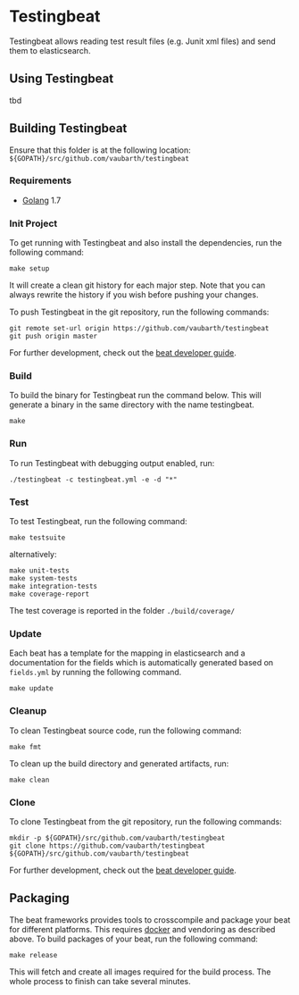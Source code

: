 # Testingbeat

Testingbeat allows reading test result files (e.g. Junit xml files) and send them to elasticsearch.

## Using Testingbeat

tbd


## Building Testingbeat

Ensure that this folder is at the following location:
`${GOPATH}/src/github.com/vaubarth/testingbeat`

### Requirements

* [Golang](https://golang.org/dl/) 1.7

### Init Project
To get running with Testingbeat and also install the
dependencies, run the following command:

```
make setup
```

It will create a clean git history for each major step. Note that you can always rewrite the history if you wish before pushing your changes.

To push Testingbeat in the git repository, run the following commands:

```
git remote set-url origin https://github.com/vaubarth/testingbeat
git push origin master
```

For further development, check out the [beat developer guide](https://www.elastic.co/guide/en/beats/libbeat/current/new-beat.html).

### Build

To build the binary for Testingbeat run the command below. This will generate a binary
in the same directory with the name testingbeat.

```
make
```


### Run

To run Testingbeat with debugging output enabled, run:

```
./testingbeat -c testingbeat.yml -e -d "*"
```


### Test

To test Testingbeat, run the following command:

```
make testsuite
```

alternatively:
```
make unit-tests
make system-tests
make integration-tests
make coverage-report
```

The test coverage is reported in the folder `./build/coverage/`

### Update

Each beat has a template for the mapping in elasticsearch and a documentation for the fields
which is automatically generated based on `fields.yml` by running the following command.

```
make update
```


### Cleanup

To clean  Testingbeat source code, run the following command:

```
make fmt
```

To clean up the build directory and generated artifacts, run:

```
make clean
```


### Clone

To clone Testingbeat from the git repository, run the following commands:

```
mkdir -p ${GOPATH}/src/github.com/vaubarth/testingbeat
git clone https://github.com/vaubarth/testingbeat ${GOPATH}/src/github.com/vaubarth/testingbeat
```


For further development, check out the [beat developer guide](https://www.elastic.co/guide/en/beats/libbeat/current/new-beat.html).


## Packaging

The beat frameworks provides tools to crosscompile and package your beat for different platforms. This requires [docker](https://www.docker.com/) and vendoring as described above. To build packages of your beat, run the following command:

```
make release
```

This will fetch and create all images required for the build process. The whole process to finish can take several minutes.
